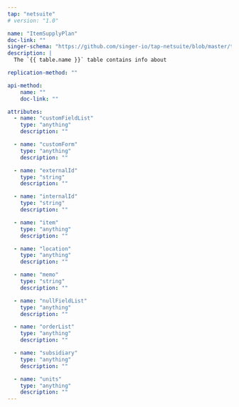 ```yaml
---
tap: "netsuite"
# version: "1.0"

name: "ItemSupplyPlan"
doc-link: ""
singer-schema: "https://github.com/singer-io/tap-netsuite/blob/master/tap_netsuite/schemas/ItemSupplyPlan.json"
description: |
  The `{{ table.name }}` table contains info about 

replication-method: ""

api-method:
    name: ""
    doc-link: ""

attributes:
  - name: "customFieldList"
    type: "anything"
    description: ""

  - name: "customForm"
    type: "anything"
    description: ""

  - name: "externalId"
    type: "string"
    description: ""

  - name: "internalId"
    type: "string"
    description: ""

  - name: "item"
    type: "anything"
    description: ""

  - name: "location"
    type: "anything"
    description: ""

  - name: "memo"
    type: "string"
    description: ""

  - name: "nullFieldList"
    type: "anything"
    description: ""

  - name: "orderList"
    type: "anything"
    description: ""

  - name: "subsidiary"
    type: "anything"
    description: ""

  - name: "units"
    type: "anything"
    description: ""
---
```

